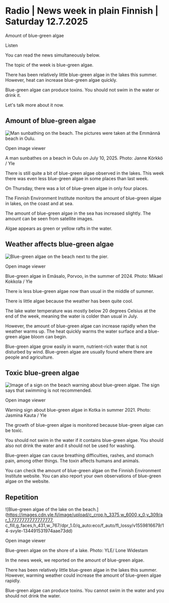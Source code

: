 # Radio | News week in plain Finnish | Saturday 12.7.2025

Amount of blue-green algae

Listen

You can read the news simultaneously below.

The topic of the week is blue-green algae.

There has been relatively little blue-green algae in the lakes this summer. However, heat can increase blue-green algae quickly.

Blue-green algae can produce toxins. You should not swim in the water or drink it.

Let's talk more about it now.

## Amount of blue-green algae

![Man sunbathing on the beach. The pictures were taken at the Emmännä beach in Oulu.](https://images.cdn.yle.fi/image/upload/c_crop,h_3085,w_5486,x_0,y_493/ar_1.7777777777777777,c_fill,g_faces,h_431,w_767/dpr_1.0/q_auto:eco/f_auto/fl_lossy/v1752143413/39-1492022686f94feeeb90)

Open image viewer

A man sunbathes on a beach in Oulu on July 10, 2025. Photo: Janne Körkkö / Yle

There is still quite a bit of blue-green algae observed in the lakes. This week there was even less blue-green algae in some places than last week.

On Thursday, there was a lot of blue-green algae in only four places.

The Finnish Environment Institute monitors the amount of blue-green algae in lakes, on the coast and at sea.

The amount of blue-green algae in the sea has increased slightly. The amount can be seen from satellite images.

Algae appears as green or yellow rafts in the water.

## Weather affects blue-green algae

![Blue-green algae on the beach next to the pier.](https://images.cdn.yle.fi/image/upload/c_crop,h_2268,w_4031,x_0,y_0/ar_1.777777777777777,c_fill,g_faces,h_431,w_767/dpr_1.0/q_auto:eco/f_auto/fl_lossy/v1721125267/39-1319281669647a99cef3)

Open image viewer

Blue-green algae in Emäsalo, Porvoo, in the summer of 2024. Photo: Mikael Kokkola / Yle

There is less blue-green algae now than usual in the middle of summer.

There is little algae because the weather has been quite cool.

The lake water temperature was mostly below 20 degrees Celsius at the end of the week, meaning the water is colder than usual in July.

However, the amount of blue-green algae can increase rapidly when the weather warms up. The heat quickly warms the water surface and a blue-green algae bloom can begin.

Blue-green algae grow easily in warm, nutrient-rich water that is not disturbed by wind. Blue-green algae are usually found where there are people and agriculture.

## Toxic blue-green algae

![Image of a sign on the beach warning about blue-green algae. The sign says that swimming is not recommended.](https://images.cdn.yle.fi/image/upload/c_crop,h_2268,w_4032,x_0,y_466/ar_1.777777777777777,c_fill,g_faces,h_431,w_767/dpr_1.0/q_auto:eco/f_auto/fl_lossy/v1624510005/39-82501360d40de779393)

Open image viewer

Warning sign about blue-green algae in Kotka in summer 2021. Photo: Jasmina Kauta / Yle

The growth of blue-green algae is monitored because blue-green algae can be toxic.

You should not swim in the water if it contains blue-green algae. You should also not drink the water and it should not be used for washing.

Blue-green algae can cause breathing difficulties, rashes, and stomach pain, among other things. The toxin affects humans and animals.

You can check the amount of blue-green algae on the Finnish Environment Institute website. You can also report your own observations of blue-green algae on the website.

## Repetition

![Blue-green algae of the lake on the beach.](https://images.cdn.yle.fi/image/upload/c_crop,h_3375,w_6000,x_0,y_309/ar_1.7777777777777777, c_fill,g_faces,h_431,w_767/dpr_1.0/q_auto:eco/f_auto/fl_lossy/v1559816679/14-svyle-134491531974aae73dd)

Open image viewer

Blue-green algae on the shore of a lake. Photo: YLE/ Lone Widestam

In the news week, we reported on the amount of blue-green algae.

There has been relatively little blue-green algae in the lakes this summer. However, warming weather could increase the amount of blue-green algae rapidly.

Blue-green algae can produce toxins. You cannot swim in the water and you should not drink the water.

